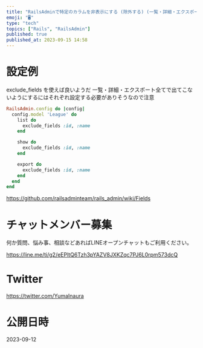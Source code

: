 ```yaml
---
title: "RailsAdminで特定のカラムを非表示にする (除外する) (一覧・詳細・エクスポート)"
emoji: "🖥"
type: "tech"
topics: ["Rails", "RailsAdmin"]
published: true
published_at: 2023-09-15 14:58
---
```


# 設定例

exclude_fields を使えば良いようだ
一覧・詳細・エクスポート全てで出てこないようにするにはそれぞれ設定する必要がありそうなので注意

```rb
RailsAdmin.config do |config|
  config.model 'League' do
    list do
      exclude_fields :id, :name
    end

    show do
      exclude_fields :id, :name
    end

    export do
      exclude_fields :id, :name
    end
  end
end
```

https://github.com/railsadminteam/rails_admin/wiki/Fields


# チャットメンバー募集


何か質問、悩み事、相談などあればLINEオープンチャットもご利用ください。

https://line.me/ti/g2/eEPltQ6Tzh3pYAZV8JXKZqc7PJ6L0rpm573dcQ


# Twitter

https://twitter.com/YumaInaura


# 公開日時

2023-09-12
